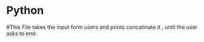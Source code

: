 # Python
#This File takes the input form users and prints concatinate it , until the user asks to end.
